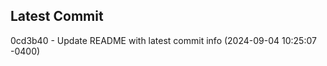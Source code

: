 
## Latest Commit
0cd3b40 - Update README with latest commit info (2024-09-04 10:25:07 -0400) <Yunxi-Zhou>
